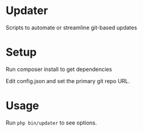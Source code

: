 # Updater
Scripts to automate or streamline git-based updates

# Setup
Run composer install to get dependencies

Edit config.json and set the primary git repo URL.

# Usage
Run `php bin/updater` to see options.

